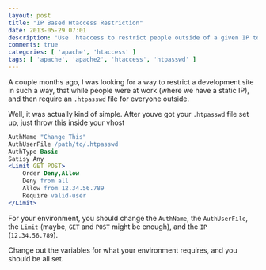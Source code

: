 ```yaml
---
layout: post
title: "IP Based Htaccess Restriction"
date: 2013-05-29 07:01
description: "Use .htaccess to restrict people outside of a given IP to an .htpasswd file"
comments: true
categories: [ 'apache', 'htaccess' ]
tags: [ 'apache', 'apache2', 'htaccess', 'htpasswd' ]
---
```


A couple months ago, I was looking for a way to restrict a development site in such a way, that while people were at work (where we have a static IP), and then require an `.htpasswd` file for everyone outside.

Well, it was actually kind of simple. After youve got your `.htpasswd` file set up, just throw this inside your vhost

``` apache
AuthName "Change This"
AuthUserFile /path/to/.htpasswd
AuthType Basic
Satisy Any
<Limit GET POST>
	Order Deny,Allow
	Deny from all
	Allow from 12.34.56.789
	Require valid-user
</Limit>
```
For your environment, you should change the `AuthName`, the `AuthUserFile`, the `Limit` (maybe, `GET` and `POST` might be enough), and the `IP` (`12.34.56.789`).

Change out the variables for what your environment requires, and you should be all set.
